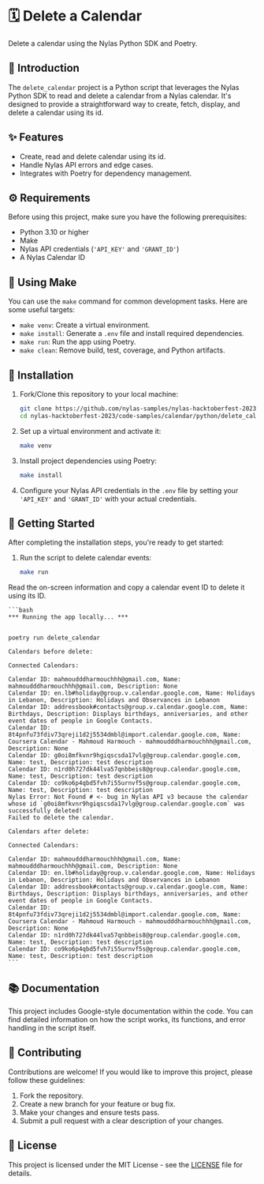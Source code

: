 # 🗓️ Delete a Calendar 

Delete a calendar using the Nylas Python SDK and Poetry.

## 📜 Introduction

The `delete_calendar` project is a Python script that leverages the Nylas Python SDK to read and delete a calendar from a Nylas calendar. It's designed to provide a straightforward way to create, fetch, display, and delete a calendar using its id.

## ✨ Features

- Create, read and delete calendar using its id.
- Handle Nylas API errors and edge cases.
- Integrates with Poetry for dependency management.

## ⚙️ Requirements

Before using this project, make sure you have the following prerequisites:

- Python 3.10 or higher
- Make
- Nylas API credentials (`'API_KEY'` and `'GRANT_ID'`)
- A Nylas Calendar ID

## 🔧 Using Make

You can use the `make` command for common development tasks. Here are some useful targets:

- `make venv`: Create a virtual environment.
- `make install`: Generate a `.env` file and install required dependencies.
- `make run`: Run the app using Poetry.
- `make clean`: Remove build, test, coverage, and Python artifacts.

## 🚀 Installation

1. Fork/Clone this repository to your local machine:

    ```bash
    git clone https://github.com/nylas-samples/nylas-hacktoberfest-2023.git
    cd nylas-hacktoberfest-2023/code-samples/calendar/python/delete_calendar
    ```

1. Set up a virtual environment and activate it:

    ```bash
    make venv
    ```

1. Install project dependencies using Poetry:

    ```bash
    make install
    ```

1. Configure your Nylas API credentials in the `.env` file by setting your `'API_KEY'` and `'GRANT_ID'` with your actual credentials.

## 🏁 Getting Started

After completing the installation steps, you're ready to get started:

1. Run the script to delete calendar events:

    ```bash
    make run
    ```

Read the on-screen information and copy a calendar event ID to delete it using its ID.

    ```bash
    *** Running the app locally... ***


    poetry run delete_calendar

    Calendars before delete:

    Connected Calendars:

    Calendar ID: mahmoudddharmouchhh@gmail.com, Name: mahmoudddharmouchhh@gmail.com, Description: None
    Calendar ID: en.lb#holiday@group.v.calendar.google.com, Name: Holidays in Lebanon, Description: Holidays and Observances in Lebanon
    Calendar ID: addressbook#contacts@group.v.calendar.google.com, Name: Birthdays, Description: Displays birthdays, anniversaries, and other event dates of people in Google Contacts.
    Calendar ID: 8t4pnfu73fdiv73qreji1d2j5534dmbl@import.calendar.google.com, Name: Coursera Calendar - Mahmoud Harmouch - mahmoudddharmouchhh@gmail.com, Description: None
    Calendar ID: g0oi8mfkvnr9hgiqscsda17vlg@group.calendar.google.com, Name: test, Description: test description
    Calendar ID: n1rd0h727dk44lva57qnbbeis8@group.calendar.google.com, Name: test, Description: test description
    Calendar ID: co9ko6p4qbd5fvh7i55urnvf5s@group.calendar.google.com, Name: test, Description: test description
    Nylas Error: Not Found # <- bug in Nylas API v3 because the calendar whose id `g0oi8mfkvnr9hgiqscsda17vlg@group.calendar.google.com` was successfully deleted!
    Failed to delete the calendar.

    Calendars after delete:

    Connected Calendars:

    Calendar ID: mahmoudddharmouchhh@gmail.com, Name: mahmoudddharmouchhh@gmail.com, Description: None
    Calendar ID: en.lb#holiday@group.v.calendar.google.com, Name: Holidays in Lebanon, Description: Holidays and Observances in Lebanon
    Calendar ID: addressbook#contacts@group.v.calendar.google.com, Name: Birthdays, Description: Displays birthdays, anniversaries, and other event dates of people in Google Contacts.
    Calendar ID: 8t4pnfu73fdiv73qreji1d2j5534dmbl@import.calendar.google.com, Name: Coursera Calendar - Mahmoud Harmouch - mahmoudddharmouchhh@gmail.com, Description: None
    Calendar ID: n1rd0h727dk44lva57qnbbeis8@group.calendar.google.com, Name: test, Description: test description
    Calendar ID: co9ko6p4qbd5fvh7i55urnvf5s@group.calendar.google.com, Name: test, Description: test description
    ```

## 📚 Documentation

This project includes Google-style documentation within the code. You can find detailed information on how the script works, its functions, and error handling in the script itself.

## 🤝 Contributing

Contributions are welcome! If you would like to improve this project, please follow these guidelines:

1. Fork the repository.
2. Create a new branch for your feature or bug fix.
3. Make your changes and ensure tests pass.
4. Submit a pull request with a clear description of your changes.

## 📄 License

This project is licensed under the MIT License - see the [LICENSE](LICENSE) file for details.

